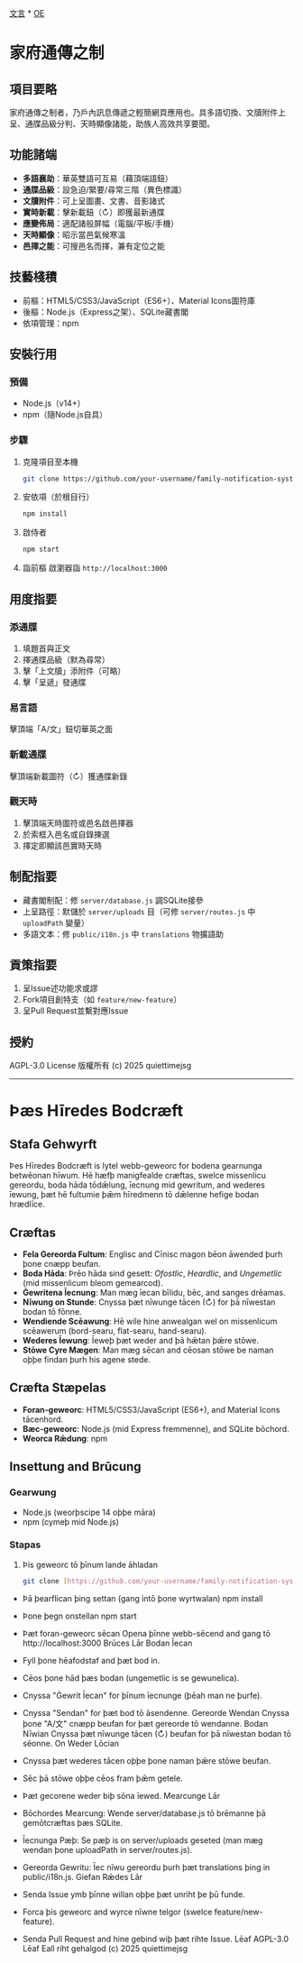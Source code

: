 [文言](#zh) * [OE](#en)
<a id="zh"></a>

# 家府通傳之制

## 項目要略
家府通傳之制者，乃戶內訊息傳遞之輕簡網頁應用也。具多語切換、文牘附件上呈、通牒品級分判、天時顯像諸能，助族人高效共享要聞。

## 功能諸端
- **多語襄助**：華英雙語可互易（藉頂端語鈕）
- **通牒品級**：設急迫/緊要/尋常三階（異色標識）
- **文牘附件**：可上呈圖畫、文書、音影諸式
- **實時新載**：擊新載鈕（↻）即獲最新通牒
- **應變佈局**：適配諸般屏幅（電腦/平板/手機）
- **天時顯像**：昭示當邑氣候寒溫
- **邑擇之能**：可搜邑名而擇，兼有定位之能

## 技藝棧積
- 前樞：HTML5/CSS3/JavaScript（ES6+）、Material Icons圖符庫
- 後樞：Node.js（Express之架）、SQLite藏書閣
- 依項管理：npm

## 安裝行用
### 預備
- Node.js（v14+）
- npm（隨Node.js自具）

### 步驟
1. 克隆項目至本機
   ```bash
   git clone https://github.com/your-username/family-notification-system.git
   ```
2. 安依項（於根目行）
   ```bash
   npm install
   ```
3. 啟侍者
   ```bash
   npm start
   ```
4. 詣前樞
   啟瀏器詣 `http://localhost:3000`

## 用度指要
### 添通牒
1. 填題首與正文
2. 擇通牒品級（默為尋常）
3. 擊「上文牘」添附件（可略）
4. 擊「呈遞」發通牒

### 易言語
擊頂端「A/文」鈕切華英之面

### 新載通牒
擊頂端新載圖符（↻）獲通牒新錄

### 觀天時
1. 擊頂端天時圖符或邑名啟邑擇器
2. 於索框入邑名或自錄揀選
3. 擇定即顯該邑實時天時

## 制配指要
- 藏書閣制配：修 `server/database.js` 調SQLite接參
- 上呈路徑：默儲於 `server/uploads` 目（可修 `server/routes.js` 中 `uploadPath` 變量）
- 多語文本：修 `public/i18n.js` 中 `translations` 物擴語助

## 貢策指要
1. 呈Issue述功能求或謬
2. Fork項目創特支（如 `feature/new-feature`）
3. 呈Pull Request並繫對應Issue

## 授約
AGPL-3.0 License
版權所有 (c) 2025 quiettimejsg

---
<a id="en"></a>

# Þæs Hīredes Bodcræft

## Stafa Gehwyrft
Þes Hīredes Bodcræft is lytel webb-geweorc for bodena gearnunga betwēonan hīwum. Hē hæfþ manigfealde cræftas, swelce missenlicu gereordu, boda hāda tōdǣlung, īecnung mid gewritum, and wederes īewung, þæt hē fultumie þǣm hīredmenn tō dǣlenne hefige bodan hrædlīce.

## Cræftas
- **Fela Gereorda Fultum**: Englisc and Cīnisc magon bēon āwended þurh þone cnæpp beufan.
- **Boda Hāda**: Þrēo hāda sind gesett: *Ofostlic*, *Heardlic*, and *Ungemetlic* (mid missenlicum bleom gemearcod).
- **Ġewritena Īecnung**: Man mæg īecan bīlidu, bēc, and sanges drēamas.
- **Nīwung on Stunde**: Cnyssa þæt nīwunge tācen (↻) for þā nīwestan bodan tō fōnne.
- **Wendiende Scēawung**: Hē wile hine anwealgan wel on missenlicum scēawerum (bord-searu, flat-searu, hand-searu).
- **Wederes Īewung**: Īeweþ þæt weder and þā hǣtan þǣre stōwe.
- **Stōwe Cyre Mægen**: Man mæg sēcan and cēosan stōwe be naman oþþe findan þurh his agene stede.

## Cræfta Stæpelas
- **Foran-geweorc**: HTML5/CSS3/JavaScript (ES6+), and Material Icons tācenhord.
- **Bæc-geweorc**: Node.js (mid Express fremmenne), and SQLite bōchord.
- **Weorca Rǣdung**: npm

## Insettung and Brūcung
### Gearwung
- Node.js (weorþscipe 14 oþþe māra)
- npm (cymeþ mid Node.js)

### Stapas
1. Þis geweorc tō þīnum lande āhladan
   ```bash
   git clone [https://github.com/your-username/family-notification-system.git](https://github.com/your-username/family-notification-system.git)

 * Þā þearflican þing settan (gang intō þone wyrtwalan)
   npm install

 * Þone þegn onstellan
   npm start

 * Þæt foran-geweorc sēcan
   Opena þīnne webb-sēcend and gang tō http://localhost:3000
Brūces Lār
Bodan Īecan
 * Fyll þone hēafodstaf and þæt bod in.
 * Cēos þone hād þæs bodan (ungemetlic is se gewunelica).
 * Cnyssa "Ġewrit Īecan" for þīnum īecnunge (þēah man ne þurfe).
 * Cnyssa "Sendan" for þæt bod tō āsendenne.
Gereorde Wendan
Cnyssa þone "A/文" cnæpp beufan for þæt gereorde tō wendanne.
Bodan Nīwian
Cnyssa þæt nīwunge tācen (↻) beufan for þā nīwestan bodan tō sēonne.
On Weder Lōcian
 * Cnyssa þæt wederes tācen oþþe þone naman þǣre stōwe beufan.
 * Sēc þā stōwe oþþe cēos fram þǣm getele.
 * Þæt gecorene weder biþ sōna īewed.
Mearcunge Lār
 * Bōchordes Mearcung: Wende server/database.js tō brēmanne þā gemōtcræftas þæs SQLite.
 * Īecnunga Pæþ: Se pæþ is on server/uploads geseted (man mæg wendan þone uploadPath in server/routes.js).
 * Gereorda Gewritu: Īec nīwu gereordu þurh þæt translations þing in public/i18n.js.
Giefan Rǣdes Lār
 * Senda Issue ymb þīnne willan oþþe þæt unriht þe þū funde.
 * Forca þis geweorc and wyrce nīwne telgor (swelce feature/new-feature).
 * Senda Pull Request and hine gebind wiþ þæt rihte Issue.
Lēaf
AGPL-3.0 Lēaf
Eall riht gehalgod (c) 2025 quiettimejsg